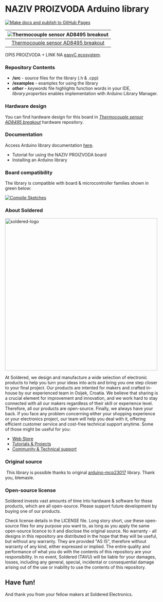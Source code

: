 # NAZIV PROIZVODA Arduino library

[![Make docs and publish to GitHub Pages](https://github.com/e-radionicacom/Soldered-Generic-Arduino-Library/actions/workflows/make_docs.yml/badge.svg?branch=dev)](https://github.com/e-radionicacom/Soldered-Generic-Arduino-Library/actions/workflows/make_docs.yml)

| ![Thermocouple sensor AD8495 breakout](https://upload.wikimedia.org/wikipedia/commons/8/8f/Example_image.svg) |
| :---------------------------------------------------------------------------------------------: |
| [Thermocouple sensor AD8495 breakout](https://www.solde.red/333053)                                                            |

OPIS PROIZVODA + LINK NA [easyC ecosystem](https://www.soldered.com/en/easyC). 

### Repository Contents
- **/src** - source files for the library (.h & .cpp)
- **/examples** - examples for using the library
- ***other*** - *keywords* file highlights function words in your IDE, *library.properties* enables implementation with Arduino Library Manager.

### Hardware design
You can find hardware design for this board in [*Thermocouple sensor AD8495 breakout*](https://github.com/SolderedElectronics/NAZIVPROIZVODA-hardware-design) hardware repository.

### Documentation

Access Arduino library documentation [here](https://SolderedElectronics.github.io/Soldered-Generic-Arduino-Library/).

- Tutorial for using the NAZIV PROIZVODA board
- Installing an Arduino library

### Board compatibility

The library is compatible with board & microcontroller families shown in green below: 

[![Compile Sketches](http://github-actions.40ants.com/e-radionicacom/Soldered-Generic-Arduino-Library/matrix.svg?branch=dev&only=Compile%20Sketches)](https://github.com/e-radionicacom/Soldered-Generic-Arduino-Library/actions/workflows/compile_test.yml)


### About Soldered
<img src="https://raw.githubusercontent.com/e-radionicacom/Soldered-Generic-Arduino-Library/dev/extras/Soldered-logo-color.png" alt="soldered-logo" width="500"/>

At Soldered, we design and manufacture a wide selection of electronic products to help you turn your ideas into acts and bring you one step closer to your final project. Our products are intented for makers and crafted in-house by our experienced team in Osijek, Croatia. We believe that sharing is a crucial element for improvement and innovation, and we work hard to stay connected with all our makers regardless of their skill or experience level. Therefore, all our products are open-source. Finally, we always have your back. If you face any problem concerning either your shopping experience or your electronics project, our team will help you deal with it, offering efficient customer service and cost-free technical support anytime. Some of those might be useful for you:

- [Web Store](https://www.soldered.com/shop)
- [Tutorials & Projects](https://soldered.com/learn)
- [Community & Technical support](https://soldered.com/community)


### Original source
​
This library is possible thanks to original [arduino-mcp23017](https://github.com/blemasle/arduino-mcp23017) library. Thank you, blemasle. 


### Open-source license
Soldered invests vast amounts of time into hardware & software for these products, which are all open-source. Please support future development by buying one of our products. 

Check license details in the LICENSE file. Long story short, use these open-source files for any purpose you want to, as long as you apply the same open-source licence to it and disclose the original source. No warranty - all designs in this repository are distributed in the hope that they will be useful, but without any warranty. They are provided "AS IS", therefore without warranty of any kind, either expressed or implied. The entire quality and performance of what you do with the contents of this repository are your responsibility. In no event, Soldered (TAVU) will be liable for your damages, losses, including any general, special, incidental or consequential damage arising out of the use or inability to use the contents of this repository. 

## Have fun! 
And thank you from your fellow makers at Soldered Electronics.